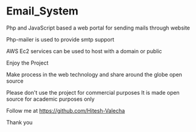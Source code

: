 # Email_System
Php and JavaScript based a web portal for sending mails through website

Php-mailer is used to provide smtp support

AWS Ec2 services can be used to host with a domain or public

Enjoy the Project

Make process in the web technology and share around the globe open source

Please don't use the project for commercial purposes It is made open source for academic purposes only

Follow me at https://github.com/Hitesh-Valecha

Thank you
